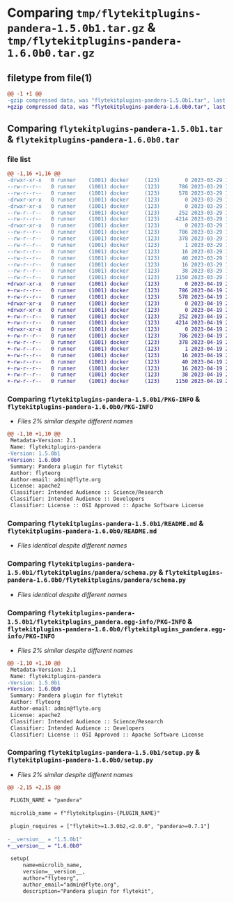 # Comparing `tmp/flytekitplugins-pandera-1.5.0b1.tar.gz` & `tmp/flytekitplugins-pandera-1.6.0b0.tar.gz`

## filetype from file(1)

```diff
@@ -1 +1 @@
-gzip compressed data, was "flytekitplugins-pandera-1.5.0b1.tar", last modified: Wed Mar 29 18:58:42 2023, max compression
+gzip compressed data, was "flytekitplugins-pandera-1.6.0b0.tar", last modified: Wed Apr 19 20:54:33 2023, max compression
```

## Comparing `flytekitplugins-pandera-1.5.0b1.tar` & `flytekitplugins-pandera-1.6.0b0.tar`

### file list

```diff
@@ -1,16 +1,16 @@
-drwxr-xr-x   0 runner    (1001) docker     (123)        0 2023-03-29 18:58:42.500239 flytekitplugins-pandera-1.5.0b1/
--rw-r--r--   0 runner    (1001) docker     (123)      786 2023-03-29 18:58:42.496239 flytekitplugins-pandera-1.5.0b1/PKG-INFO
--rw-r--r--   0 runner    (1001) docker     (123)      578 2023-03-29 18:58:20.000000 flytekitplugins-pandera-1.5.0b1/README.md
-drwxr-xr-x   0 runner    (1001) docker     (123)        0 2023-03-29 18:58:42.496239 flytekitplugins-pandera-1.5.0b1/flytekitplugins/
-drwxr-xr-x   0 runner    (1001) docker     (123)        0 2023-03-29 18:58:42.496239 flytekitplugins-pandera-1.5.0b1/flytekitplugins/pandera/
--rw-r--r--   0 runner    (1001) docker     (123)      252 2023-03-29 18:58:20.000000 flytekitplugins-pandera-1.5.0b1/flytekitplugins/pandera/__init__.py
--rw-r--r--   0 runner    (1001) docker     (123)     4214 2023-03-29 18:58:20.000000 flytekitplugins-pandera-1.5.0b1/flytekitplugins/pandera/schema.py
-drwxr-xr-x   0 runner    (1001) docker     (123)        0 2023-03-29 18:58:42.496239 flytekitplugins-pandera-1.5.0b1/flytekitplugins_pandera.egg-info/
--rw-r--r--   0 runner    (1001) docker     (123)      786 2023-03-29 18:58:42.000000 flytekitplugins-pandera-1.5.0b1/flytekitplugins_pandera.egg-info/PKG-INFO
--rw-r--r--   0 runner    (1001) docker     (123)      378 2023-03-29 18:58:42.000000 flytekitplugins-pandera-1.5.0b1/flytekitplugins_pandera.egg-info/SOURCES.txt
--rw-r--r--   0 runner    (1001) docker     (123)        1 2023-03-29 18:58:42.000000 flytekitplugins-pandera-1.5.0b1/flytekitplugins_pandera.egg-info/dependency_links.txt
--rw-r--r--   0 runner    (1001) docker     (123)       16 2023-03-29 18:58:42.000000 flytekitplugins-pandera-1.5.0b1/flytekitplugins_pandera.egg-info/namespace_packages.txt
--rw-r--r--   0 runner    (1001) docker     (123)       40 2023-03-29 18:58:42.000000 flytekitplugins-pandera-1.5.0b1/flytekitplugins_pandera.egg-info/requires.txt
--rw-r--r--   0 runner    (1001) docker     (123)       16 2023-03-29 18:58:42.000000 flytekitplugins-pandera-1.5.0b1/flytekitplugins_pandera.egg-info/top_level.txt
--rw-r--r--   0 runner    (1001) docker     (123)       38 2023-03-29 18:58:42.500239 flytekitplugins-pandera-1.5.0b1/setup.cfg
--rw-r--r--   0 runner    (1001) docker     (123)     1150 2023-03-29 18:58:35.000000 flytekitplugins-pandera-1.5.0b1/setup.py
+drwxr-xr-x   0 runner    (1001) docker     (123)        0 2023-04-19 20:54:33.687134 flytekitplugins-pandera-1.6.0b0/
+-rw-r--r--   0 runner    (1001) docker     (123)      786 2023-04-19 20:54:33.687134 flytekitplugins-pandera-1.6.0b0/PKG-INFO
+-rw-r--r--   0 runner    (1001) docker     (123)      578 2023-04-19 20:54:06.000000 flytekitplugins-pandera-1.6.0b0/README.md
+drwxr-xr-x   0 runner    (1001) docker     (123)        0 2023-04-19 20:54:33.687134 flytekitplugins-pandera-1.6.0b0/flytekitplugins/
+drwxr-xr-x   0 runner    (1001) docker     (123)        0 2023-04-19 20:54:33.687134 flytekitplugins-pandera-1.6.0b0/flytekitplugins/pandera/
+-rw-r--r--   0 runner    (1001) docker     (123)      252 2023-04-19 20:54:06.000000 flytekitplugins-pandera-1.6.0b0/flytekitplugins/pandera/__init__.py
+-rw-r--r--   0 runner    (1001) docker     (123)     4214 2023-04-19 20:54:06.000000 flytekitplugins-pandera-1.6.0b0/flytekitplugins/pandera/schema.py
+drwxr-xr-x   0 runner    (1001) docker     (123)        0 2023-04-19 20:54:33.687134 flytekitplugins-pandera-1.6.0b0/flytekitplugins_pandera.egg-info/
+-rw-r--r--   0 runner    (1001) docker     (123)      786 2023-04-19 20:54:33.000000 flytekitplugins-pandera-1.6.0b0/flytekitplugins_pandera.egg-info/PKG-INFO
+-rw-r--r--   0 runner    (1001) docker     (123)      378 2023-04-19 20:54:33.000000 flytekitplugins-pandera-1.6.0b0/flytekitplugins_pandera.egg-info/SOURCES.txt
+-rw-r--r--   0 runner    (1001) docker     (123)        1 2023-04-19 20:54:33.000000 flytekitplugins-pandera-1.6.0b0/flytekitplugins_pandera.egg-info/dependency_links.txt
+-rw-r--r--   0 runner    (1001) docker     (123)       16 2023-04-19 20:54:33.000000 flytekitplugins-pandera-1.6.0b0/flytekitplugins_pandera.egg-info/namespace_packages.txt
+-rw-r--r--   0 runner    (1001) docker     (123)       40 2023-04-19 20:54:33.000000 flytekitplugins-pandera-1.6.0b0/flytekitplugins_pandera.egg-info/requires.txt
+-rw-r--r--   0 runner    (1001) docker     (123)       16 2023-04-19 20:54:33.000000 flytekitplugins-pandera-1.6.0b0/flytekitplugins_pandera.egg-info/top_level.txt
+-rw-r--r--   0 runner    (1001) docker     (123)       38 2023-04-19 20:54:33.687134 flytekitplugins-pandera-1.6.0b0/setup.cfg
+-rw-r--r--   0 runner    (1001) docker     (123)     1150 2023-04-19 20:54:25.000000 flytekitplugins-pandera-1.6.0b0/setup.py
```

### Comparing `flytekitplugins-pandera-1.5.0b1/PKG-INFO` & `flytekitplugins-pandera-1.6.0b0/PKG-INFO`

 * *Files 2% similar despite different names*

```diff
@@ -1,10 +1,10 @@
 Metadata-Version: 2.1
 Name: flytekitplugins-pandera
-Version: 1.5.0b1
+Version: 1.6.0b0
 Summary: Pandera plugin for flytekit
 Author: flyteorg
 Author-email: admin@flyte.org
 License: apache2
 Classifier: Intended Audience :: Science/Research
 Classifier: Intended Audience :: Developers
 Classifier: License :: OSI Approved :: Apache Software License
```

### Comparing `flytekitplugins-pandera-1.5.0b1/README.md` & `flytekitplugins-pandera-1.6.0b0/README.md`

 * *Files identical despite different names*

### Comparing `flytekitplugins-pandera-1.5.0b1/flytekitplugins/pandera/schema.py` & `flytekitplugins-pandera-1.6.0b0/flytekitplugins/pandera/schema.py`

 * *Files identical despite different names*

### Comparing `flytekitplugins-pandera-1.5.0b1/flytekitplugins_pandera.egg-info/PKG-INFO` & `flytekitplugins-pandera-1.6.0b0/flytekitplugins_pandera.egg-info/PKG-INFO`

 * *Files 2% similar despite different names*

```diff
@@ -1,10 +1,10 @@
 Metadata-Version: 2.1
 Name: flytekitplugins-pandera
-Version: 1.5.0b1
+Version: 1.6.0b0
 Summary: Pandera plugin for flytekit
 Author: flyteorg
 Author-email: admin@flyte.org
 License: apache2
 Classifier: Intended Audience :: Science/Research
 Classifier: Intended Audience :: Developers
 Classifier: License :: OSI Approved :: Apache Software License
```

### Comparing `flytekitplugins-pandera-1.5.0b1/setup.py` & `flytekitplugins-pandera-1.6.0b0/setup.py`

 * *Files 2% similar despite different names*

```diff
@@ -2,15 +2,15 @@
 
 PLUGIN_NAME = "pandera"
 
 microlib_name = f"flytekitplugins-{PLUGIN_NAME}"
 
 plugin_requires = ["flytekit>=1.3.0b2,<2.0.0", "pandera>=0.7.1"]
 
-__version__ = "1.5.0b1"
+__version__ = "1.6.0b0"
 
 setup(
     name=microlib_name,
     version=__version__,
     author="flyteorg",
     author_email="admin@flyte.org",
     description="Pandera plugin for flytekit",
```

